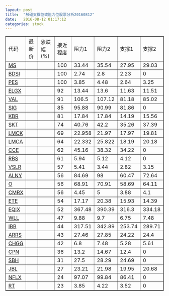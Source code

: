 ```yaml
---
layout: post
title:  "触碰支撑位或阻力位股票分析20160812"
date:   2016-08-12 01:17:12
categories: stock
---
```

<script type="text/javascript">
var stockList = []
stockList.push('gb_ms');
stockList.push('gb_bdsi');
stockList.push('gb_pes');
stockList.push('gb_elgx');
stockList.push('gb_val');
stockList.push('gb_sig');
stockList.push('gb_kbr');
stockList.push('gb_skt');
stockList.push('gb_lmck');
stockList.push('gb_lmca');
stockList.push('gb_cce');
stockList.push('gb_rbs');
stockList.push('gb_vslr');
stockList.push('gb_alny');
stockList.push('gb_o');
stockList.push('gb_cmrx');
stockList.push('gb_ete');
stockList.push('gb_eqix');
stockList.push('gb_wll');
stockList.push('gb_ibb');
stockList.push('gb_arrs');
stockList.push('gb_chgg');
stockList.push('gb_cpn');
stockList.push('gb_sbh');
stockList.push('gb_jbl');
stockList.push('gb_nflx');
stockList.push('gb_rt');
</script>
<table border="1">
 <tr>
 <td>代码</td>
 <td>最新价</td>
 <td>涨跌幅(%)</td>
 <td>接近程度</td>
 <td>阻力1</td>
 <td>阻力2</td>
 <td>支撑1</td>
 <td>支撑2</td>
</tr>
  <tr id="ms" class="green">
  <td><a href="http://stock.finance.sina.com.cn/usstock/quotes/MS.html" target="_blank">MS</a></td><td></td><td></td><td>100</td><td>33.44</td><td>35.54</td><td>27.95</td><td>29.03</td></tr>
  <tr id="bdsi" class="red">
  <td><a href="http://stock.finance.sina.com.cn/usstock/quotes/BDSI.html" target="_blank">BDSI</a></td><td></td><td></td><td>100</td><td>2.74</td><td>2.8</td><td>2.23</td><td>0</td></tr>
  <tr id="pes" class="green">
  <td><a href="http://stock.finance.sina.com.cn/usstock/quotes/PES.html" target="_blank">PES</a></td><td></td><td></td><td>100</td><td>3.85</td><td>4.48</td><td>2.64</td><td>3.25</td></tr>
  <tr id="elgx" class="green">
  <td><a href="http://stock.finance.sina.com.cn/usstock/quotes/ELGX.html" target="_blank">ELGX</a></td><td></td><td></td><td>92</td><td>13.44</td><td>13.6</td><td>11.63</td><td>11.51</td></tr>
  <tr id="val" class="red">
  <td><a href="http://stock.finance.sina.com.cn/usstock/quotes/VAL.html" target="_blank">VAL</a></td><td></td><td></td><td>91</td><td>106.5</td><td>107.12</td><td>81.18</td><td>85.02</td></tr>
  <tr id="sig" class="red">
  <td><a href="http://stock.finance.sina.com.cn/usstock/quotes/SIG.html" target="_blank">SIG</a></td><td></td><td></td><td>85</td><td>95.88</td><td>90.99</td><td>81.86</td><td>0</td></tr>
  <tr id="kbr" class="green">
  <td><a href="http://stock.finance.sina.com.cn/usstock/quotes/KBR.html" target="_blank">KBR</a></td><td></td><td></td><td>81</td><td>17.84</td><td>17.84</td><td>14.19</td><td>15.56</td></tr>
  <tr id="skt" class="red">
  <td><a href="http://stock.finance.sina.com.cn/usstock/quotes/SKT.html" target="_blank">SKT</a></td><td></td><td></td><td>74</td><td>40.76</td><td>42.2</td><td>35.26</td><td>37.39</td></tr>
  <tr id="lmck" class="red">
  <td><a href="http://stock.finance.sina.com.cn/usstock/quotes/LMCK.html" target="_blank">LMCK</a></td><td></td><td></td><td>69</td><td>22.958</td><td>21.97</td><td>17.97</td><td>19.81</td></tr>
  <tr id="lmca" class="red">
  <td><a href="http://stock.finance.sina.com.cn/usstock/quotes/LMCA.html" target="_blank">LMCA</a></td><td></td><td></td><td>64</td><td>22.332</td><td>25.822</td><td>18.19</td><td>20.18</td></tr>
  <tr id="cce" class="green">
  <td><a href="http://stock.finance.sina.com.cn/usstock/quotes/CCE.html" target="_blank">CCE</a></td><td></td><td></td><td>62</td><td>45.16</td><td>38.32</td><td>34.22</td><td>0</td></tr>
  <tr id="rbs" class="red">
  <td><a href="http://stock.finance.sina.com.cn/usstock/quotes/RBS.html" target="_blank">RBS</a></td><td></td><td></td><td>61</td><td>5.94</td><td>5.12</td><td>4.12</td><td>0</td></tr>
  <tr id="vslr" class="red">
  <td><a href="http://stock.finance.sina.com.cn/usstock/quotes/VSLR.html" target="_blank">VSLR</a></td><td></td><td></td><td>57</td><td>5.41</td><td>3.44</td><td>2.82</td><td>3.15</td></tr>
  <tr id="alny" class="green">
  <td><a href="http://stock.finance.sina.com.cn/usstock/quotes/ALNY.html" target="_blank">ALNY</a></td><td></td><td></td><td>56</td><td>84.69</td><td>98</td><td>60.47</td><td>72.64</td></tr>
  <tr id="o" class="red">
  <td><a href="http://stock.finance.sina.com.cn/usstock/quotes/O.html" target="_blank">O</a></td><td></td><td></td><td>56</td><td>68.91</td><td>70.91</td><td>58.69</td><td>64.11</td></tr>
  <tr id="cmrx" class="green">
  <td><a href="http://stock.finance.sina.com.cn/usstock/quotes/CMRX.html" target="_blank">CMRX</a></td><td></td><td></td><td>56</td><td>4.45</td><td>5</td><td>3.88</td><td>4.1</td></tr>
  <tr id="ete" class="red">
  <td><a href="http://stock.finance.sina.com.cn/usstock/quotes/ETE.html" target="_blank">ETE</a></td><td></td><td></td><td>54</td><td>17.17</td><td>20.38</td><td>15.93</td><td>14.39</td></tr>
  <tr id="eqix" class="green">
  <td><a href="http://stock.finance.sina.com.cn/usstock/quotes/EQIX.html" target="_blank">EQIX</a></td><td></td><td></td><td>52</td><td>367.48</td><td>390.39</td><td>316.3</td><td>334.18</td></tr>
  <tr id="wll" class="green">
  <td><a href="http://stock.finance.sina.com.cn/usstock/quotes/WLL.html" target="_blank">WLL</a></td><td></td><td></td><td>47</td><td>9.88</td><td>9.7</td><td>6.75</td><td>7.48</td></tr>
  <tr id="ibb" class="green">
  <td><a href="http://stock.finance.sina.com.cn/usstock/quotes/IBB.html" target="_blank">IBB</a></td><td></td><td></td><td>44</td><td>317.51</td><td>342.89</td><td>253.74</td><td>289.71</td></tr>
  <tr id="arrs" class="red">
  <td><a href="http://stock.finance.sina.com.cn/usstock/quotes/ARRS.html" target="_blank">ARRS</a></td><td></td><td></td><td>43</td><td>27.46</td><td>27.85</td><td>24.22</td><td>24.4</td></tr>
  <tr id="chgg" class="red">
  <td><a href="http://stock.finance.sina.com.cn/usstock/quotes/CHGG.html" target="_blank">CHGG</a></td><td></td><td></td><td>42</td><td>6.8</td><td>7.48</td><td>5.28</td><td>5.61</td></tr>
  <tr id="cpn" class="green">
  <td><a href="http://stock.finance.sina.com.cn/usstock/quotes/CPN.html" target="_blank">CPN</a></td><td></td><td></td><td>36</td><td>13.2</td><td>14.67</td><td>12.4</td><td>0</td></tr>
  <tr id="sbh" class="red">
  <td><a href="http://stock.finance.sina.com.cn/usstock/quotes/SBH.html" target="_blank">SBH</a></td><td></td><td></td><td>31</td><td>27.5</td><td>28.29</td><td>24.69</td><td>0</td></tr>
  <tr id="jbl" class="green">
  <td><a href="http://stock.finance.sina.com.cn/usstock/quotes/JBL.html" target="_blank">JBL</a></td><td></td><td></td><td>27</td><td>23.21</td><td>21.98</td><td>19.95</td><td>20.68</td></tr>
  <tr id="nflx" class="red">
  <td><a href="http://stock.finance.sina.com.cn/usstock/quotes/NFLX.html" target="_blank">NFLX</a></td><td></td><td></td><td>24</td><td>97.07</td><td>99.84</td><td>86.41</td><td>0</td></tr>
  <tr id="rt" class="red">
  <td><a href="http://stock.finance.sina.com.cn/usstock/quotes/RT.html" target="_blank">RT</a></td><td></td><td></td><td>23</td><td>3.85</td><td>4.22</td><td>3.52</td><td>0</td></tr>
</table>
